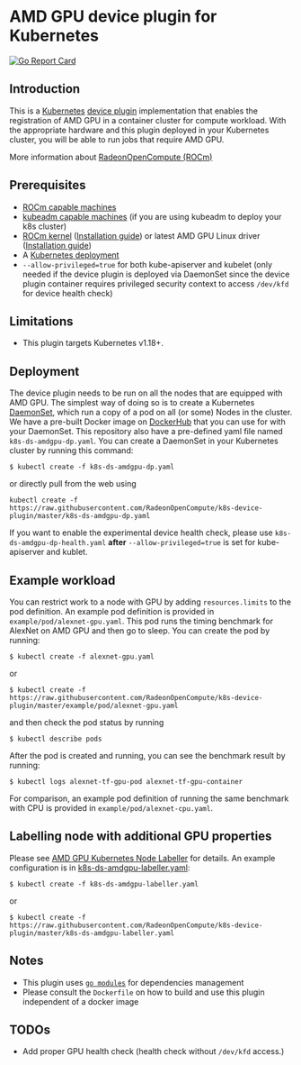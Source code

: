 # AMD GPU device plugin for Kubernetes
[![Go Report Card](https://goreportcard.com/badge/github.com/RadeonOpenCompute/k8s-device-plugin)](https://goreportcard.com/report/github.com/RadeonOpenCompute/k8s-device-plugin)

## Introduction
This is a [Kubernetes][k8s] [device plugin][dp] implementation that enables the registration of AMD GPU in a container cluster for compute workload.  With the appropriate hardware and this plugin deployed in your Kubernetes cluster, you will be able to run jobs that require AMD GPU.

More information about [RadeonOpenCompute (ROCm)][rocm]


## Prerequisites
* [ROCm capable machines][sysreq]
* [kubeadm capable machines][kubeadm] (if you are using kubeadm to deploy your k8s cluster)
* [ROCm kernel][rock] ([Installation guide][rocminstall]) or latest AMD GPU Linux driver ([Installation guide][amdgpuinstall])
* A [Kubernetes deployment][k8sinstall]
* `--allow-privileged=true` for both kube-apiserver and kubelet (only needed if the device plugin is deployed via DaemonSet since the device plugin container requires privileged security context to access `/dev/kfd` for device health check)


## Limitations
* This plugin targets Kubernetes v1.18+.

## Deployment
The device plugin needs to be run on all the nodes that are equipped with AMD GPU.  The simplest way of doing so is to create a Kubernetes [DaemonSet][ds], which run a copy of a pod on all (or some) Nodes in the cluster.  We have a pre-built Docker image on [DockerHub][dhk8samdgpudp] that you can use for with your DaemonSet.  This repository also have a pre-defined yaml file named `k8s-ds-amdgpu-dp.yaml`.  You can create a DaemonSet in your Kubernetes cluster by running this command:
```
$ kubectl create -f k8s-ds-amdgpu-dp.yaml
```
or directly pull from the web using
```
kubectl create -f https://raw.githubusercontent.com/RadeonOpenCompute/k8s-device-plugin/master/k8s-ds-amdgpu-dp.yaml
```

If you want to enable the experimental device health check, please use `k8s-ds-amdgpu-dp-health.yaml` **after** `--allow-privileged=true` is set for kube-apiserver and kublet.

## Example workload
You can restrict work to a node with GPU by adding `resources.limits` to the pod definition.  An example pod definition is provided in `example/pod/alexnet-gpu.yaml`.  This pod runs the timing benchmark for AlexNet on AMD GPU and then go to sleep. You can create the pod by running:
```
$ kubectl create -f alexnet-gpu.yaml
```

or

```
$ kubectl create -f https://raw.githubusercontent.com/RadeonOpenCompute/k8s-device-plugin/master/example/pod/alexnet-gpu.yaml
```

and then check the pod status by running
```
$ kubectl describe pods
```

After the pod is created and running, you can see the benchmark result by running:
```
$ kubectl logs alexnet-tf-gpu-pod alexnet-tf-gpu-container
```

For comparison, an example pod definition of running the same benchmark with CPU is provided in `example/pod/alexnet-cpu.yaml`.

## Labelling node with additional GPU properties

Please see [AMD GPU Kubernetes Node Labeller](cmd/k8s-node-labeller/README.md) for details.  An example configuration is in [k8s-ds-amdgpu-labeller.yaml](k8s-ds-amdgpu-labeller.yaml):
```
$ kubectl create -f k8s-ds-amdgpu-labeller.yaml
```

or

```
$ kubectl create -f https://raw.githubusercontent.com/RadeonOpenCompute/k8s-device-plugin/master/k8s-ds-amdgpu-labeller.yaml
```


## Notes
* This plugin uses [`go modules`][gm] for dependencies management
* Please consult the `Dockerfile` on how to build and use this plugin independent of a docker image

## TODOs
* Add proper GPU health check (health check without `/dev/kfd` access.)

[ds]: https://kubernetes.io/docs/concepts/workloads/controllers/daemonset/
[dp]: https://kubernetes.io/docs/concepts/cluster-administration/device-plugins/
[rocm]: https://docs.amd.com/en/latest/rocm.html
[rock]: https://github.com/RadeonOpenCompute/ROCK-Kernel-Driver
[rocminstall]: https://docs.amd.com/en/latest/deploy/linux/quick_start.html
[amdgpuinstall]: https://amdgpu-install.readthedocs.io/en/latest/
[sysreq]: https://docs.amd.com/en/latest/release/gpu_os_support.html
[gm]: https://blog.golang.org/using-go-modules
[kubeadm]: https://kubernetes.io/docs/setup/independent/install-kubeadm/#before-you-begin
[k8sinstall]: https://kubernetes.io/docs/setup/independent/install-kubeadm
[k8s]: https://kubernetes.io
[dhk8samdgpudp]: https://hub.docker.com/r/rocm/k8s-device-plugin/
